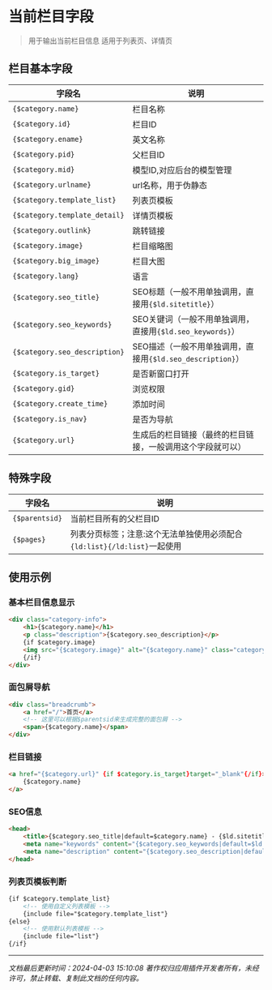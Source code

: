 # 当前栏目字段

> 用于输出当前栏目信息
> 适用于列表页、详情页

## 栏目基本字段

| 字段名 | 说明 |
|--------|------|
| `{$category.name}` | 栏目名称 |
| `{$category.id}` | 栏目ID |
| `{$category.ename}` | 英文名称 |
| `{$category.pid}` | 父栏目ID |
| `{$category.mid}` | 模型ID,对应后台的模型管理 |
| `{$category.urlname}` | url名称，用于伪静态 |
| `{$category.template_list}` | 列表页模板 |
| `{$category.template_detail}` | 详情页模板 |
| `{$category.outlink}` | 跳转链接 |
| `{$category.image}` | 栏目缩略图 |
| `{$category.big_image}` | 栏目大图 |
| `{$category.lang}` | 语言 |
| `{$category.seo_title}` | SEO标题（一般不用单独调用，直接用`{$ld.sitetitle}`） |
| `{$category.seo_keywords}` | SEO关键词（一般不用单独调用，直接用`{$ld.seo_keywords}`） |
| `{$category.seo_description}` | SEO描述（一般不用单独调用，直接用`{$ld.seo_description}`） |
| `{$category.is_target}` | 是否新窗口打开 |
| `{$category.gid}` | 浏览权限 |
| `{$category.create_time}` | 添加时间 |
| `{$category.is_nav}` | 是否为导航 |
| `{$category.url}` | 生成后的栏目链接（最终的栏目链接，一般调用这个字段就可以） |

## 特殊字段

| 字段名 | 说明 |
|--------|------|
| `{$parentsid}` | 当前栏目所有的父栏目ID |
| `{$pages}` | 列表分页标签；注意:这个无法单独使用必须配合`{ld:list}{/ld:list}`一起使用 |

## 使用示例

### 基本栏目信息显示
```html
<div class="category-info">
    <h1>{$category.name}</h1>
    <p class="description">{$category.seo_description}</p>
    {if $category.image}
    <img src="{$category.image}" alt="{$category.name}" class="category-image">
    {/if}
</div>
```

### 面包屑导航
```html
<div class="breadcrumb">
    <a href="/">首页</a>
    <!-- 这里可以根据$parentsid来生成完整的面包屑 -->
    <span>{$category.name}</span>
</div>
```

### 栏目链接
```html
<a href="{$category.url}" {if $category.is_target}target="_blank"{/if}>
    {$category.name}
</a>
```

### SEO信息
```html
<head>
    <title>{$category.seo_title|default=$category.name} - {$ld.sitetitle}</title>
    <meta name="keywords" content="{$category.seo_keywords|default=$ld.seo_keywords}">
    <meta name="description" content="{$category.seo_description|default=$ld.seo_description}">
</head>
```

### 列表页模板判断
```html
{if $category.template_list}
    <!-- 使用自定义列表模板 -->
    {include file="$category.template_list"}
{else}
    <!-- 使用默认列表模板 -->
    {include file="list"}
{/if}
```

---

*文档最后更新时间：2024-04-03 15:10:08*
*著作权归应用插件开发者所有，未经许可，禁止转载、复制此文档的任何内容。*